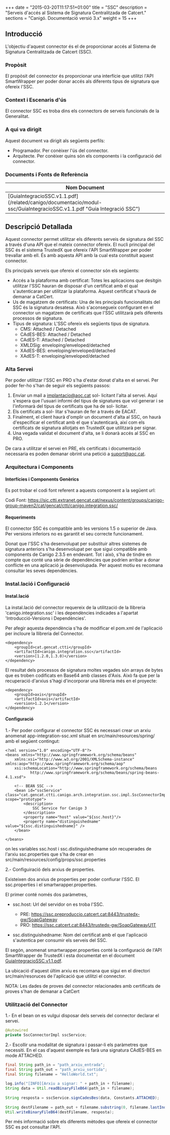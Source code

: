 +++
date        = "2015-03-20T11:17:51+01:00"
title       = "SSC"
description = "Serveis d'accés al Sistema de Signatura Centralitzada de Catcert."
sections    = "Canigó. Documentació versió 3.x"
weight      = 15
+++

## Introducció

L'objectiu d'aquest connector és el de proporcionar accés al Sistema de Signatura Centralitzada de Catcert (SSC).

### Propòsit

El propòsit del connector és proporcionar una interfície que utilitzi l'API SmartWrapper per poder donar accés als diferents tipus de signatura que ofereix l'SSC.

### Context i Escenaris d'ús

El connector SSC es troba dins els connectors de serveis funcionals de la Generalitat.

### A qui va dirigit

Aquest document va dirigit als següents perfils:

* Programador. Per conèixer l'ús del connector.
* Arquitecte. Per conèixer quins són els components i la configuració del connector.

### Documents i Fonts de Referència

| Nom Document
| ------------
| [GuiaIntegracioSSC.v1.1.pdf] (/related/canigo/documentacio/modul-ssc/GuiaIntegracioSSC.v1.1.pdf "Guia Integració SSC")

## Descripció Detallada

Aquest connector permet utilitzar els diferents serveis de signatura del SSC a través d'una API que el mateix connector ofereix. El nucli principal del SSC és el sistema TrustedX que ofereix l'API SmartWrapper per poder trevallar amb ell. És amb aquesta API amb la cual esta constituit aquest connector.

Els principals serveis que ofereix el connector són els següents:

* Accés a la plataforma amb certificat: Totes les aplicacions que desitgin utilitzar l'SSC hauran de disposar d'un certificat amb el qual s'autenticaran per utilitzar la plataforma. Aquest certificat s'haurà de demanar a CatCert.
* Us de magatzem de certificats: Una de les principals funcionalitats del SSC és la signatura desatesa. Això s'aconsegueix configurant en el connector un magatzem de certificats que l'SSC utilitzarà pels diferents processos de signatura.
* Tipus de signatura: L'SSC ofereix els següents tipus de signatura.
    * CMS: Attached / Detached
    * CAdES-BES: Attached / Detached
    * CAdES-T: Attached / Detached
    * XMLDSig: enveloping/enveloped/detached
    * XAdES-BES: enveloping/enveloped/detached
    * XAdES-T: enveloping/enveloped/detached

### Alta Servei

Per poder utilitzar l'SSC en PRO s'ha d'estar donat d'alta en el servei. Per poder fer-ho s'han de seguir els següents passos:

1. Enviar un mail a implantacio@aoc.cat sol- licitant l'alta al servei. Aquí s'espera que l'usuari informi del tipus de signatures que vol generar i se l'informarà del tipus de certificats que ha de sol- licitar.
2. Els certificats a sol- litar s'hauran de fer a través de EACAT.
3. Finalment, el client haurà d'omplir un document d'alta al SSC, on haurà d'especificar el certificat amb el que s'autenticarà, així com els certificats de signatura allotjats en TrustedX que utilitzarà per signar.
4. Una vegada validat el document d'alta, se li donarà accés al SSC en PRO.

De cara a utilitzar el servei en PRE, els certificats i documentació necessaria es poden demanar obrint una petició a suport@aoc.cat.

### Arquitectura i Components

#### Interfícies i Components Genèrics

Es pot trobar el codi font referent a aquests component a la següent url:

Codi Font:  https://sic.ctti.extranet.gencat.cat/nexus/content/groups/canigo-group-maven2/cat/gencat/ctti/canigo.integration.ssc/

#### Requeriments

El connector SSC és compatible amb les versions 1.5 o superior de Java. Per versions inferiors no es garantit el seu correcte funcionament.

Donat que l'SSC s'ha desenvolupat per substituir altres sistemes de signatura anteriors s'ha desenvolupat per que sigui compatible amb components de Canigo 2.3.5 en endevant. Tot i això, s'ha de tindre en compte que conté una sèrie de dependències que podrien arribar a donar conflicte en una aplicació ja desenvolupada. Per aquest motiu es recomana consultar les seves dependències.

### Instal.lació i Configuració

#### Instal.lació

La instal.lació del connector requereix de la utilització de la llibreria 'canigo.integration.ssc' i les dependències indicades a l'apartat 'Introducció-Versions i Dependències'.

Per afegir aquesta dependència s'ha de modificar el pom.xml de l'aplicació per incloure la llibreria del Connector.

```
<dependency>
    <groupId>cat.gencat.ctti</groupId>
    <artifactId>canigo.integration.ssc</artifactId>
    <version>[1.2.0,1.3.0)</version>
</dependency>
```

El resultat dels processos de signatura moltes vegades són arrays de bytes que es troben codificats en Base64 amb classes d'Axis. Això fa que per la recuperació d'arxius s'hagi d'incorporar una llibreria més en el proyecte:

```
<dependency>
	<groupId>axis</groupId>
	<artifactId>axis</artifactId>
	<version>1.2.1</version>
</dependency>
```

#### Configuració


1.- Per poder configurar el connector SSC és necessari crear un arxiu anomenat app-integration-ssc.xml situat en src/main/resources/spring/ amb el següent contingut:

```
<?xml version="1.0" encoding="UTF-8"?>
<beans xmlns="http://www.springframework.org/schema/beans"
	xmlns:xsi="http://www.w3.org/2001/XMLSchema-instance" xmlns:aop="http://www.springframework.org/schema/aop"
	xsi:schemaLocation="http://www.springframework.org/schema/beans 
           http://www.springframework.org/schema/beans/spring-beans-4.1.xsd">

	<!-- BEAN SSC -->
	<bean id="sscService" class="cat.gencat.ctti.canigo.arch.integration.ssc.impl.SscConnectorImpl" scope="prototype">
		<description>
			SSC Service for Canigo 3
		</description>
		<property name="host" value="${ssc.host}"/>
		<property name="distinguishedname" value="${ssc.distinguishedname}" /> 
	</bean>
	
</beans>
```

on les variables ssc.host i ssc.distinguishedname són recuperades de l'arxiu ssc.properties que s'ha de crear en src/main/resources/config/props/ssc.properties

2.- Configuiració dels arxius de properties.

Existeixen dos arxius de properties per poder confiurar l'SSC. El ssc.properties i el smartwrapper.properties.

El primer conté només dos paràmetres,

* ssc.host: Url del servidor on es troba l'SSC.
    * PRE: https://ssc.preproduccio.catcert.cat:8443/trustedx-gw/SoapGateway
    * PRO: https://ssc.catcert.cat:8443/trustedx-gw/SoapGatewayU1T

* ssc.distinguishedname: Nom del certificat amb el que l'aplicació s'autentica per consumir els serveis del SSC.

El segón, anomenat smartwrapper.properties conté la configuració de l'API SmartWrapper de TrustedX i esta documentat en el document [GuiaIntegracioSSC.v1.1.pdf](/related/canigo/documentacio/modul-ssc/GuiaIntegracioSSC.v1.1.pdf "Guia Integració SSC").

La ubicació d'aquest últim arxiu es recomana que sigui en el directori src/main/resoruces de l'aplicació que utilitzi el connector.

NOTA: Les dades de proves del connector relacionades amb certificats de proves s'han de demanar a CatCert

### Utilització del Connector


1.- En el bean on es vulgui disposar dels serveis del connector declarar el servei.

```java
@Autowired
private SscConnectorImpl sscService;
```

2.- Escollir una modalitat de signatura i passar-li els paràmetres que necessiti. En el cas d'aquest exemple es farà una signatura CAdES-BES en mode ATTACHED.

```java
final String path_in = "path_arxiu_entrada";
final String path_out = "path_arxiu_sortida";
final String filename = "HelloWorld.txt";
		
log.info("[INFO][Arxiu a signar: " + path_in + filename);
String data = Util.readBinaryFileB64(path_in + filename);
		
String resposta = sscService.signCadesBes(data, Constants.ATTACHED);
		
String destFilename = path_out + filename.substring(0, filename.lastIndexOf(".")) + "_Signature_CAdES_BES_Attached.p7b";
Util.writeBinaryFileB64(destFilename, resposta);
```

Per més informació sobre els diferents mètodes que ofereix el connector SSC es pot consultar l'API.